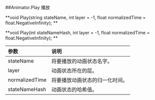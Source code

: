 ##Animator.Play 播放

**void Play(string stateName, int layer = -1, float normalizedTime = float.NegativeInfinity); **

**void Play(int stateNameHash, int layer = -1, float normalizedTime = float.NegativeInfinity); **

|参数|说明|
|:--|:--|
|stateName|将要播放的动画状态名字。|
|layer|动画状态所在的层。|
|normalizedTime|将要播放动画状态的归一化时间。|
|stateNameHash|动画状态的哈希值。|


